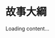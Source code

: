
# 故事大綱

<script src="https://cdn.jsdelivr.net/npm/js-yaml@4/dist/js-yaml.min.js"></script>
<script src="https://posetmage.com/cdn/js/parser/convertYamlToHtml.js"></script>
<script src="https://posetmage.com/cdn/js/parser/EmbbedHtmlFromYaml.js"></script>

<div yml-path="https://shinra.posetmage.com/Grimoire/Forging/outline/outline.yml" html-path="https://shinra.posetmage.com/Grimoire/Forging/outline/outline.html" height="950px">
    Loading content...
</div>
